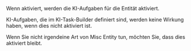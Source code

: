 Wenn aktiviert, werden die KI-Aufgaben für die Entität aktiviert.

KI-Aufgaben, die im KI-Task-Builder definiert sind, werden keine Wirkung haben, wenn dies nicht aktiviert ist.

Wenn Sie nicht irgendeine Art von Misc Entity tun, möchten Sie, dass dies aktiviert bleibt.
